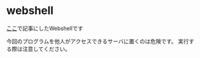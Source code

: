 # webshell

[ここ](https://qiita.com/yky4n4g1/items/865ad4c35c2d7deb1c63)で記事にしたWebshellです

今回のプログラムを他人がアクセスできるサーバに置くのは危険です。
実行する際は注意してください。
